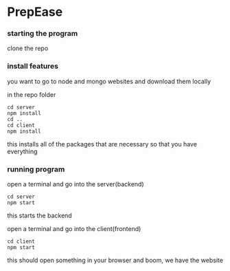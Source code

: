 # PrepEase

### starting the program
clone the repo

### install features
you want to go to node and mongo websites and download them locally

in the repo folder

    cd server
    npm install
    cd ..
    cd client
    npm install

this installs all of the packages that are necessary so that you have everything

### running program
open a terminal and go into the server(backend)

    cd server
    npm start

this starts the backend

open a terminal and go into the client(frontend)

    cd client
    npm start

this should open something in your browser and boom, we have the website